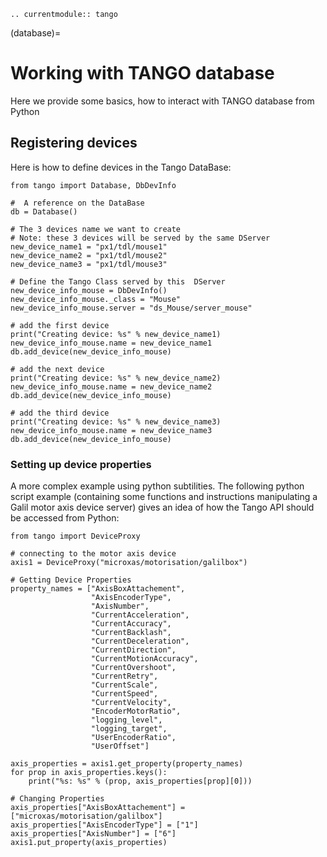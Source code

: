 ```{eval-rst}
.. currentmodule:: tango
```

(database)=

# Working with TANGO database

Here we provide some basics, how to interact with TANGO database from Python

## Registering devices

Here is how to define devices in the Tango DataBase:

```
from tango import Database, DbDevInfo

#  A reference on the DataBase
db = Database()

# The 3 devices name we want to create
# Note: these 3 devices will be served by the same DServer
new_device_name1 = "px1/tdl/mouse1"
new_device_name2 = "px1/tdl/mouse2"
new_device_name3 = "px1/tdl/mouse3"

# Define the Tango Class served by this  DServer
new_device_info_mouse = DbDevInfo()
new_device_info_mouse._class = "Mouse"
new_device_info_mouse.server = "ds_Mouse/server_mouse"

# add the first device
print("Creating device: %s" % new_device_name1)
new_device_info_mouse.name = new_device_name1
db.add_device(new_device_info_mouse)

# add the next device
print("Creating device: %s" % new_device_name2)
new_device_info_mouse.name = new_device_name2
db.add_device(new_device_info_mouse)

# add the third device
print("Creating device: %s" % new_device_name3)
new_device_info_mouse.name = new_device_name3
db.add_device(new_device_info_mouse)
```

### Setting up device properties

A more complex example using python subtilities.
The following python script example (containing some functions and instructions
manipulating a Galil motor axis device server) gives an idea of how the Tango
API should be accessed from Python:

```
from tango import DeviceProxy

# connecting to the motor axis device
axis1 = DeviceProxy("microxas/motorisation/galilbox")

# Getting Device Properties
property_names = ["AxisBoxAttachement",
                  "AxisEncoderType",
                  "AxisNumber",
                  "CurrentAcceleration",
                  "CurrentAccuracy",
                  "CurrentBacklash",
                  "CurrentDeceleration",
                  "CurrentDirection",
                  "CurrentMotionAccuracy",
                  "CurrentOvershoot",
                  "CurrentRetry",
                  "CurrentScale",
                  "CurrentSpeed",
                  "CurrentVelocity",
                  "EncoderMotorRatio",
                  "logging_level",
                  "logging_target",
                  "UserEncoderRatio",
                  "UserOffset"]

axis_properties = axis1.get_property(property_names)
for prop in axis_properties.keys():
    print("%s: %s" % (prop, axis_properties[prop][0]))

# Changing Properties
axis_properties["AxisBoxAttachement"] = ["microxas/motorisation/galilbox"]
axis_properties["AxisEncoderType"] = ["1"]
axis_properties["AxisNumber"] = ["6"]
axis1.put_property(axis_properties)
```
